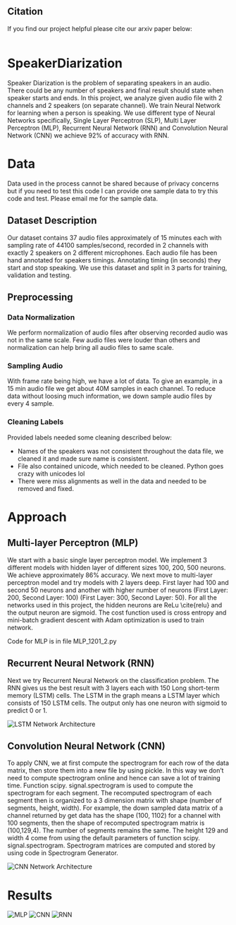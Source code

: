 ## Citation
If you find our project helpful please cite our arxiv paper below:

```

```

# SpeakerDiarization
Speaker Diarization is the problem of separating speakers in an audio. There could be any number of speakers and final result should state when speaker starts and ends. In this project, we analyze given audio file with 2 channels and 2 speakers (on separate channel). We train Neural Network for learning when a person is speaking. We use different type of Neural Networks specifically, Single Layer Perceptron (SLP), Multi Layer Perceptron (MLP), Recurrent Neural Network (RNN) and Convolution Neural Network (CNN) we achieve 92% of accuracy with RNN. 


# Data
Data used in the process cannot be shared because of privacy concerns but if you need to test this code I can provide one sample data to try this code and test. Please email me for the sample data.

## Dataset Description
Our dataset contains 37 audio files approximately of 15 minutes each with sampling rate of 44100 samples/second, recorded in 2 channels with exactly 2 speakers on 2 different microphones. Each audio file has been hand annotated for speakers timings. Annotating timing (in seconds) they start and stop speaking. We use this dataset and split in 3 parts for training, validation and testing.


## Preprocessing

### Data Normalization
We perform normalization of audio files after observing recorded audio was not in the same scale. Few audio files were louder than others and normalization can help bring all audio files to same scale.

### Sampling Audio
With frame rate being high, we have a lot of data. To give an example, in a 15 min audio file we get about 40M samples in each channel.  To reduce data without loosing much information, we down sample audio files by every 4 sample. 



### Cleaning Labels
Provided labels needed some cleaning described below:
* Names of the speakers was not consistent throughout the data file, we cleaned it and made sure name is consistent.
* File also contained unicode, which needed to be cleaned. Python goes crazy with unicodes lol
* There were miss alignments as well in the data and needed to be removed and fixed.


# Approach 

## Multi-layer Perceptron (MLP)
We start with a basic single layer perceptron model. We implement 3 different models with hidden layer of different sizes 100, 200, 500 neurons. We achieve approximately 86\% accuracy. 
We next move to multi-layer perceptron model and try models with 2 layers deep. First layer had 100 and second 50 neurons and another with higher number of neurons (First Layer: 200, Second Layer: 100) (First Layer: 300, Second Layer: 50). For all the networks used in this project, the hidden neurons are ReLu \cite{relu} and the output neuron are sigmoid. The cost function used is cross entropy and mini-batch gradient descent with Adam optimization is used to train network.

Code for MLP is in file MLP_1201_2.py

## Recurrent Neural Network (RNN)
Next we try Recurrent Neural Network on the classification problem. The RNN gives us the best result with 3 layers each with 150 Long short-term memory (LSTM) cells. The LSTM in the graph means a LSTM layer which consists of 150 LSTM cells. The output only has one neuron with sigmoid to predict 0 or 1. 

![LSTM Network Architecture](https://github.com/vishalshar/SpeakerDiarization_RNN_CNN_LSTM/blob/master/documentation/speaker-diarization-recurrent/RNN.png)

## Convolution Neural Network (CNN)
To apply CNN, we at first compute the spectrogram for each row of the data matrix, then store them into a new file by using pickle. In this way we don’t need to compute spectrogram online and hence can save a lot of training time. Function scipy. signal.spectrogram is used to compute the spectrogram for each segment. The recomputed spectrogram of each segment then is organized to a 3 dimension matrix with shape (number of segments, height, width). For example, the down sampled data matrix of a channel returned by get data has the shape (100, 1102) for a channel with 100 segments, then the shape of recomputed spectrogram matrix is (100,129,4). The number of segments remains the same. The height 129 and width 4 come from using the default parameters of function scipy. signal.spectrogram. Spectrogram matrices are computed and stored by using code in Spectrogram Generator.

![CNN Network Architecture](https://github.com/vishalshar/SpeakerDiarization_RNN_CNN_LSTM/blob/master/documentation/speaker-diarization-recurrent/CNN.png)


# Results

![MLP](https://github.com/vishalshar/SpeakerDiarization_RNN_CNN_LSTM/blob/master/documentation/speaker-diarization-recurrent/MLP_6.png)
![CNN](https://github.com/vishalshar/SpeakerDiarization_RNN_CNN_LSTM/blob/master/documentation/speaker-diarization-recurrent/CNN_1.png)
![RNN](https://github.com/vishalshar/SpeakerDiarization_RNN_CNN_LSTM/blob/master/documentation/speaker-diarization-recurrent/RNN_4.png)
